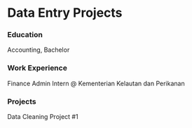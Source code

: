 # Data Entry Projects

### Education
Accounting, Bachelor

### Work Experience
Finance Admin Intern @ Kementerian Kelautan dan Perikanan

### Projects
Data Cleaning Project #1
